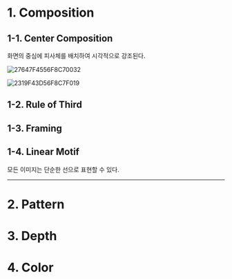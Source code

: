 # 1. Composition 

1-1. Center Composition
------------------------
화면의 중심에 피사체를 배치하여 시각적으로 강조된다.

![27647F4556F8C70032](https://user-images.githubusercontent.com/71221618/95678229-43194a00-0c06-11eb-8a55-ccb499b014b9.png)

![2319F43D56F8C7F019](https://user-images.githubusercontent.com/71221618/95678237-50cecf80-0c06-11eb-8cef-28a9ee313358.jpg)


1-2. Rule of Third
-------------------


1-3. Framing
------------

1-4. Linear Motif
-----------------
모든 이미지는 단순한 선으로 표현할 수 있다.



**********************

# 2. Pattern


# 3. Depth 


# 4. Color
